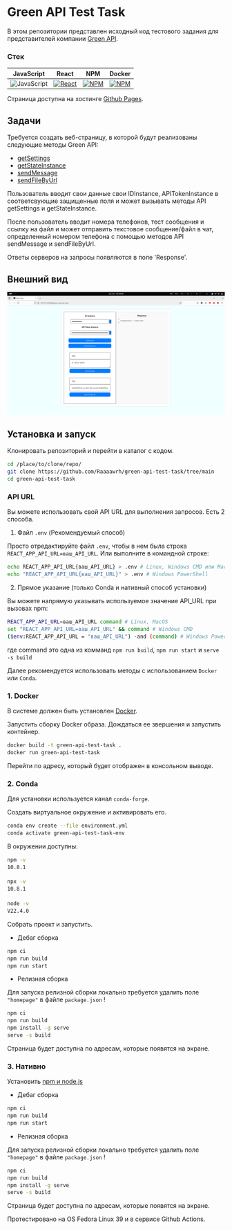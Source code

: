 # Green API Test Task

В этом репозитории представлен исходный код тестового задания для представителей компании [Green API](https://green-api.com/).

### Стек
| JavaScript | React | NPM | Docker |
| :-----: | :-----: | :-----: | :-----: |
|<img src="https://github.com/get-icon/geticon/raw/master/icons/javascript.svg" alt="JavaScript" width="40px" height="40px">| <a href="https://react.dev/" title="React"><img src="https://github.com/get-icon/geticon/raw/master/icons/react.svg" alt="React" width="40px" height="40px"></a> | <a href="https://www.npmjs.com/" title="NPM"><img src="https://github.com/get-icon/geticon/raw/master/icons/npm.svg" alt="NPM" width="40px" height="40px"></a> | <a href="https://www.docker.com/" title="Docker"><img src="https://github.com/get-icon/geticon/raw/master/icons/docker.svg" alt="NPM" width="40px" height="40px"></a>|

Страница доступна на хостинге [Github Pages](https://Raaaawrh.github.io/green-api-test-task/).

## Задачи

Требуется создать веб-страницу, в которой будут реализованы следующие методы Green API:

- [getSettings](https://green-api.com/docs/api/account/GetSettings/)
- [getStateInstance](https://green-api.com/docs/api/account/GetStateInstance/)
- [sendMessage](https://green-api.com/docs/api/sending/SendMessage/)
- [sendFileByUrl](https://green-api.com/docs/api/sending/SendFileByUrl/)

Пользователь вводит свои данные свои IDInstance, APITokenInstance в соответсвующие защищенные поля и может вызывать методы  API getSettings и getStateInstance.

После пользователь вводит номера телефонов, тест сообщения и ссылку на файл и может отправить текстовое сообщение/файл в чат, определенный номером телефона с помощью методов API sendMessage и sendFileByUrl.

Ответы серверов на запросы появляются в поле 'Response'.

## Внешний вид
<img src=".github/media/page_screenshot.png">

## Установка и запуск

Клонировать репозиторий и перейти в каталог с кодом.

```bash
cd /place/to/clone/repo/
git clone https://github.com/Raaaawrh/green-api-test-task/tree/main
cd green-api-test-task
```

### API URL

Вы можете использовать свой API URL для выполнения запросов. Есть 2 способа.

1. Файл `.env` (Рекомендуемый способ)

 Просто отредактируйте файл `.env`, чтобы в нем была строка `REACT_APP_API_URL=ваш_API_URL`. Или выполните в командной строке:

```bash
echo REACT_APP_API_URL{ваш_API_URL} > .env # Linux, Windows CMD или MacOS
echo "REACT_APP_API_URL{ваш_API_URL}" > .env # Windows PowerShell
```

2. Прямое указание (только Conda и нативный способ установки)

Вы можете напрямую указывать используемое значение API_URL при вызовах npm:

```bash
REACT_APP_API_URL=ваш_API_URL command # Linux, MacOS
set "REACT_APP_API_URL=ваш_API_URL" && command # Windows CMD
($env:REACT_APP_API_URL = "ваш_API_URL") -and (command) # Windows PowerShell
```
где command это одна из комманд `npm run build`, `npm run start` и `serve -s build`

Далее рекомендуется использовать методы с использованием `Docker` или `Conda`.

### 1. Docker

В системе должен быть установлен [Docker](https://www.docker.com/).


Запустить сборку Docker образа. Дождаться ее звершения и запустить контейнер.

```bash
docker build -t green-api-test-task .
docker run green-api-test-task
```

Перейти по адресу, который будет отображен в консольном выводе.

### 2. Conda

Для установки используется канал `conda-forge`.

Создать виртуальное окружение и активировать его.

```bash
conda env create --file environment.yml
conda activate green-api-test-task-env
```

В окружении доступны:

```bash
npm -v
10.8.1

npx -v
10.8.1

node -v
V22.4.0
```

Собрать проект и запустить. 

- Дебаг сборка

```bash
npm ci
npm run build
npm run start
```

- Релизная сборка

Для запуска релизной сборки локально требуется удалить поле `"homepage"` в файле `package.json` !

```bash
npm ci
npm run build
npm install -g serve
serve -s build
```

Страница будет доступна по адресам, которые появятся на экране.

### 3. Нативно

Установить [npm и node.js](https://docs.npmjs.com/downloading-and-installing-node-js-and-npm)

- Дебаг сборка

```bash
npm ci
npm run build
npm run start
```

- Релизная сборка

Для запуска релизной сборки локально требуется удалить поле `"homepage"` в файле `package.json` !

```bash
npm ci
npm run build
npm install -g serve
serve -s build
```

Страница будет доступна по адресам, которые появятся на экране.

Протестировано на OS Fedora Linux 39 и в сервисе Github Actions.